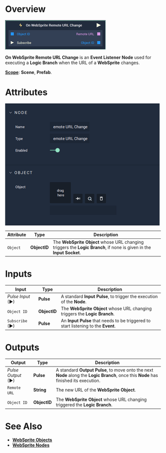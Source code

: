 # Overview

![The On WebSprite Remote URL Change Node.](../../../.gitbook/assets/node-onwebspriteremoteurlchanged.png)

**On WebSprite Remote URL Change** is an **Event Listener** **Node** used for executing a **Logic Branch** when the URL of a **WebSprite** changes.

[**Scope**](../../overview.md#scopes): **Scene**, **Prefab**.

# Attributes

![The On WebSprite Remote URL Change Node Attributes.](../../../.gitbook/assets/node-onwebspriteremoteurlchanged-attri.png)

|Attribute|Type|Description|
|---|---|---|
| `Object` | **ObjectID** | The **WebSprite** **Object** whose URL changing triggers the **Logic Branch**, if none is given in the **Input Socket**. | 

# Inputs

|Input|Type|Description|
|---|---|---|
|*Pulse Input* (►)|**Pulse**|A standard **Input Pulse**, to trigger the execution of the **Node**.|
| `Object ID` | **ObjectID** | The **WebSprite** **Object** whose URL changing triggers the **Logic Branch**. | 
| `Subscribe` (►)|**Pulse** | An **Input Pulse** that needs to be triggered to start listening to the **Event**. |

# Outputs

|Output|Type|Description|
|---|---|---|
|*Pulse Output* (►)|**Pulse**|A standard **Output Pulse**, to move onto the next **Node** along the **Logic Branch**, once this **Node** has finished its execution.|
| `Remote URL` | **String** | The new URL of the **WebSprite** **Object**. |
| `Object ID` | **ObjectID** | The **WebSprite** **Object** whose URL changing triggered the **Logic Branch**. |

# See Also

* [**WebSprite Objects**](../../../objects-and-types/scene-objects/web-sprite.md)
* [**WebSprite Nodes**](../../incari/websprite/README.md)



